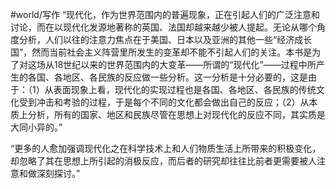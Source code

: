 #world/写作 
“现代化，作为世界范围内的普遍现象，正在引起人们的广泛注意和讨论，而在以现代化发源地著称的英国、法国却越来越少被人提起。无论从哪个角度分析，人们以往的注意力焦点在于美国、日本以及亚洲的其他一些“经济成长国”，然而当前社会主义阵营里所发生的变革却不能不引起人们的关注。本书是为了对这场从18世纪以来的世界范围内的大变革——所谓的“现代化”——过程中所产生的各国、各地区、各民族的反应做一些分析。这一分析是十分必要的，这是由于：（1）从表面现象上看，现代化的实现过程也是各国、各地区、各民族的传统文化受到冲击和考验的过程，于是每个不同的文化都会做出自己的反应；（2）从本质上分析，所有的国家、地区和民族尽管在思想上对现代化的反应不同，其实质是大同小异的。”

“更多的人愈加强调现代化之在科学技术上和人们物质生活上所带来的积极变化，却忽略了其在思想上所引起的消极反应，而后者的研究却往往比前者更需要被人注意和做深刻探讨。”

